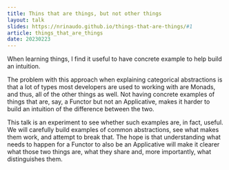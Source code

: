 ```yaml
---
title: Thins that are things, but not other things
layout: talk
slides: https://nrinaudo.github.io/things-that-are-things/#1
article: things_that_are_things
date: 20230223
---
```


When learning things, I find it useful to have concrete example to help build an intuition.

The problem with this approach when explaining categorical abstractions is that a lot of types most developers are used to working with are Monads, and thus, all of the other things as well. Not having concrete examples of things that are, say, a Functor but not an Applicative, makes it harder to build an intuition of the difference between the two.

This talk is an experiment to see whether such examples are, in fact, useful. We will carefully build examples of common abstractions, see what makes them work, and attempt to break that. The hope is that understanding what needs to happen for a Functor to also be an Applicative will make it clearer what those two things are, what they share and, more importantly, what distinguishes them.
